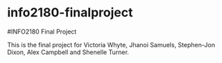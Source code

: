 # info2180-finalproject

#INFO2180 Final Project

This is the final project for Victoria Whyte, Jhanoi Samuels, Stephen-Jon Dixon, Alex Campbell and Shenelle Turner.